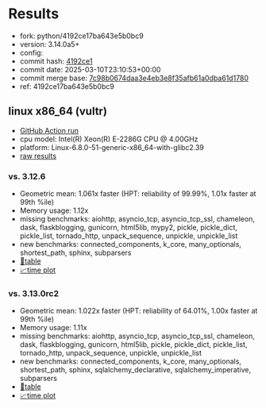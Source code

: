 # Results

- fork: python/4192ce17ba643e5b0bc9
- version: 3.14.0a5+
- config: 
- commit hash: [4192ce1](https://github.com/python/cpython/commit/4192ce1)
- commit date: 2025-03-10T23:10:53+00:00
- commit merge base: [7c98b0674daa3e4eb3e8f35afb61a0dba61d1780](https://github.com/python/cpython/commit/7c98b0674daa3e4eb3e8f35afb61a0dba61d1780)
- ref: 4192ce17ba643e5b0bc9

## linux x86_64 (vultr)

- [GitHub Action run](https://github.com/facebookexperimental/free-threading-benchmarking/actions/runs/13777548383)
- cpu model: Intel(R) Xeon(R) E-2286G CPU @ 4.00GHz
- platform: Linux-6.8.0-51-generic-x86_64-with-glibc2.39
- [raw results](bm-20250310-vultr-x86_64-python-4192ce17ba643e5b0bc9-3.14.0a5%2B-4192ce1.json)

### vs. 3.12.6

- Geometric mean: 1.061x faster (HPT: reliability of 99.99%, 1.01x faster at 99th %ile)
- Memory usage: 1.12x
- missing benchmarks: aiohttp, asyncio_tcp, asyncio_tcp_ssl, chameleon, dask, flaskblogging, gunicorn, html5lib, mypy2, pickle, pickle_dict, pickle_list, tornado_http, unpack_sequence, unpickle, unpickle_list
- new benchmarks: connected_components, k_core, many_optionals, shortest_path, sphinx, subparsers
- [📄table](bm-20250310-vultr-x86_64-python-4192ce17ba643e5b0bc9-3.14.0a5%2B-4192ce1-vs-3.12.6.md)
- [📈time plot](bm-20250310-vultr-x86_64-python-4192ce17ba643e5b0bc9-3.14.0a5%2B-4192ce1-vs-3.12.6.svg)

### vs. 3.13.0rc2

- Geometric mean: 1.022x faster (HPT: reliability of 64.01%, 1.00x faster at 99th %ile)
- Memory usage: 1.11x
- missing benchmarks: aiohttp, asyncio_tcp, asyncio_tcp_ssl, chameleon, dask, flaskblogging, gunicorn, html5lib, pickle, pickle_dict, pickle_list, tornado_http, unpack_sequence, unpickle, unpickle_list
- new benchmarks: connected_components, k_core, many_optionals, shortest_path, sphinx, sqlalchemy_declarative, sqlalchemy_imperative, subparsers
- [📄table](bm-20250310-vultr-x86_64-python-4192ce17ba643e5b0bc9-3.14.0a5%2B-4192ce1-vs-3.13.0rc2.md)
- [📈time plot](bm-20250310-vultr-x86_64-python-4192ce17ba643e5b0bc9-3.14.0a5%2B-4192ce1-vs-3.13.0rc2.svg)

